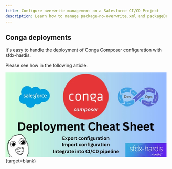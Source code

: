 ```yaml
---
title: Configure overwrite management on a Salesforce CI/CD Project
description: Learn how to manage package-no-overwrite.xml and packageDeployOnChange.xml
---
```

<!-- markdownlint-disable MD013 -->

## Conga deployments

It's easy to handle the deployment of Conga Composer configuration with sfdx-hardis.

Please see how in the following article.

[![image](assets/images/article-conga.jpg)](https://medium.com/@nicolasvuillamy/how-to-deploy-conga-composer-configuration-using-salesforce-cli-plugins-c2899641f36b){target=blank}

